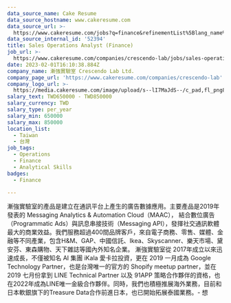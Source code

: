 ```yaml
---
data_source_name: Cake Resume
data_source_hostname: www.cakeresume.com
data_source_url: >-
  https://www.cakeresume.com/jobs?q=finance&refinementList%5Blang_name%5D%5B0%5D=English&refinementList%5Bsalary_type%5D=per_year&range%5Bsalary_range%5D%5Bmin%5D=1000000&page=3
data_source_internal_id: '52394'
title: Sales Operations Analyst (Finance)
job_url: >-
  https://www.cakeresume.com/companies/crescendo-lab/jobs/sales-operations-analyst-finance
date: 2023-02-01T16:10:38.884Z
company_name: 漸強實驗室 Crescendo Lab Ltd.
company_page_url: 'https://www.cakeresume.com/companies/crescendo-lab'
company_logo_url: >-
  https://media.cakeresume.com/image/upload/s--lI7MaJdS--/c_pad,fl_png8,h_200,w_200/v1655700144/fueve1oy49p1776jlljz.png
salary_text: TWD650000 - TWD850000
salary_currency: TWD
salary_type: per_year
salary_min: 650000
salary_max: 850000
location_list:
  - Taiwan
  - 台灣
job_tags:
  - Operations
  - Finance
  - Analytical Skills
badges:
  - Finance

---
```


漸強實驗室的產品是建立在通訊平台上產生的廣告數據應用。主要產品是2019年發表的 Messaging Analytics & Automation Cloud（MAAC）， 結合數位廣告（Programmatic Ads）與訊息串接技術（Messaging API），發揮社交通訊軟體最大的商業效益。我們服務超過400間品牌客戶，來自電子商務、零售、媒體、金融等不同產業，包含H&M、GAP、中國信託、Ikea、Skyscanner、樂天市場、黛安芬、東森購物、天下雜誌等國內外知名企業。 漸強實驗室從 2017年成立以來迅速成長，不僅被知名 AI 集團 iKala 愛卡拉投資，更在 2019 一月成為 Google Technology Partner，也是台灣唯一的官方的 Shopify meetup partner，並在 2019 七月份拿到 LINE Technical Partner 以及 91APP 策略合作夥伴的資格，也在2022年成為LINE唯一金級合作夥伴。同時，我們也積極推展海外業務，目前和日本軟銀旗下的Treasure Data合作前進日本，也已開始拓展泰國業務。- 想